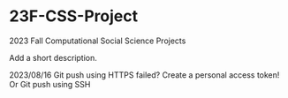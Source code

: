 # 23F-CSS-Project
2023 Fall Computational Social Science Projects

Add a short description.

2023/08/16
Git push using HTTPS failed? Create a personal access token!
Or Git push using SSH

